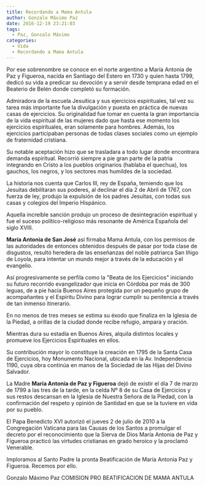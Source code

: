 ```yaml
---
title: Recordando a Mama Antula
author: Gonzalo Máximo Paz
date: 2016-12-19 23:21:03
tags:
  - Paz, Gonzalo Máximo
categories:
  - Vida
  - Recordando a Mama Antula
---
```


Por ese sobrenombre se conoce en el norte argentino a María Antonia de Paz y Figueroa, nacida en Santiago del Estero en 1730 y quien hasta 1799, dedicó su vida a predicar su devoción y a servir desde temprana edad en el Beaterio de Belén donde completó su formación.

Admiradora de la escuela Jesuítica y sus ejercicios espirituales, tal vez su tarea más importante fue la divulgación y puesta en práctica de nuevas casas de ejercicios.  Su originalidad fue tomar en cuenta la gran importancia de la vida espiritual de las mujeres dado que hasta ese momento  los ejercicios espirituales, eran solamente para hombres.  Además, los ejercicios participaban personas de todas clases sociales como un ejemplo de fraternidad cristiana.

Su notable aceptación hizo que se trasladara a todo lugar donde encontrara demanda espiritual.  Recorrió siempre a pie gran parte de la patria integrando en Cristo a los pueblos originarios (hablaba el quechua), los gauchos, los negros, y los sectores mas humildes de la sociedad.

La historia nos cuenta que Carlos III, rey de España, temiendo que los Jesuitas debilitaran sus poderes, al declinar el día 2 de Abril de 1767, con fuerza de ley, produjo la expulsión de los padres Jesuitas, con todas sus casas y colegios del Imperio Hispánico.

Aquella increíble sanción produjo un proceso de desintegración espiritual y fue el suceso político-religioso más resonante de América Española del siglo XVIII.

**María Antonia de San José** así firmaba Mama Antula, con los permisos de las autoridades de entonces obtenidos después de pasar por toda clase de disgustos, resultó heredera de las enseñanzas del noble patriarca San Iñigo de Loyola, para intentar un mundo mejor a través de la educación y el evangelio.

Así progresivamente se perfila como la "Beata de los Ejercicios" iniciando su futuro recorrido evangelizador que inicia en Córdoba por más de 300 leguas, de a pie hacia Buenos Aires protegida por un pequeño grupo de acompañantes y el Espíritu Divino para lograr cumplir su penitencia a través de tan inmenso itinerario.

En no menos de tres meses se estima su éxodo que finaliza en la Iglesia de la Piedad, a orillas de la ciudad donde recibe refugio, ampara y oración.

Mientras dura su estadía en Buenos Aires, alquila distintos locales y promueve los Ejercicios Espirituales en ellos.

Su contribución mayor lo constituye la creación en 1795 de la Santa Casa de Ejercicios, hoy Monumento Nacional,  ubicada en la Av. Independencia 1190, cuya obra continúa en manos de la Sociedad de las Hijas del Divino Salvador.

La Madre **María Antonia de Paz y Figueroa** dejó de existir el día 7 de marzo de 1799 a las tres de la tarde,  en la celda Nº 8 de su Casa de Ejercicios y sus restos descansan en la Iglesia de Nuestra Señora de la Piedad, con la confirmación del respeto y opinión de Santidad en que se la tuviere en vida por su pueblo.

El Papa Benedicto XVI autorizó el jueves 2 de julio de 2010 a la Congregación Vaticana para las Causas de los Santos a promulgar el decreto por el reconocimiento que la Sierva de Dios María Antonia de Paz y Figueroa practicó las virtudes cristianas en grado heroico y la proclamó Venerable.

Imploramos al Santo Padre la pronta Beatificación de María Antonia Paz y Figueroa.  Recemos por ello.

Gonzalo Máximo Paz
COMISION PRO BEATIFICACION DE MAMA ANTULA

